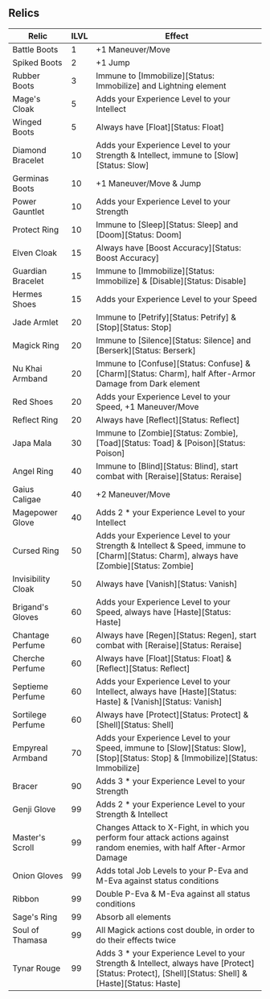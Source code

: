 ## Relics

| Relic              | ILVL | Effect |
| ---                | ---  | ---    |
| Battle Boots       | 1    | +1 Maneuver/Move
| Spiked Boots       | 2    | +1 Jump
| Rubber Boots       | 3    | Immune to [Immobilize][Status: Immobilize] and Lightning element
| Mage's Cloak       | 5    | Adds your Experience Level to your Intellect
| Winged Boots       | 5    | Always have [Float][Status: Float]
| Diamond Bracelet   | 10   | Adds your Experience Level to your Strength & Intellect, immune to [Slow][Status: Slow]
| Germinas Boots     | 10   | +1 Maneuver/Move & Jump
| Power Gauntlet     | 10   | Adds your Experience Level to your Strength
| Protect Ring       | 10   | Immune to [Sleep][Status: Sleep] and [Doom][Status: Doom]
| Elven Cloak        | 15   | Always have [Boost Accuracy][Status: Boost Accuracy]
| Guardian Bracelet  | 15   | Immune to [Immobilize][Status: Immobilize] & [Disable][Status: Disable]
| Hermes Shoes       | 15   | Adds your Experience Level to your Speed
| Jade Armlet        | 20   | Immune to [Petrify][Status: Petrify] & [Stop][Status: Stop]
| Magick Ring        | 20   | Immune to [Silence][Status: Silence] and [Berserk][Status: Berserk]
| Nu Khai Armband    | 20   | Immune to [Confuse][Status: Confuse] & [Charm][Status: Charm], half After-Armor Damage from Dark element
| Red Shoes          | 20   | Adds your Experience Level to your Speed, +1 Maneuver/Move
| Reflect Ring       | 20   | Always have [Reflect][Status: Reflect]
| Japa Mala          | 30   | Immune to [Zombie][Status: Zombie], [Toad][Status: Toad] & [Poison][Status: Poison]
| Angel Ring         | 40   | Immune to [Blind][Status: Blind], start combat with [Reraise][Status: Reraise]
| Gaius Caligae      | 40   | +2 Maneuver/Move
| Magepower Glove    | 40   | Adds 2 * your Experience Level to your Intellect
| Cursed Ring        | 50   | Adds your Experience Level to your Strength & Intellect & Speed, immune to [Charm][Status: Charm], always have [Zombie][Status: Zombie]
| Invisibility Cloak | 50   | Always have [Vanish][Status: Vanish]
| Brigand's Gloves   | 60   | Adds your Experience Level to your Speed, always have [Haste][Status: Haste]
| Chantage Perfume   | 60   | Always have [Regen][Status: Regen], start combat with [Reraise][Status: Reraise]
| Cherche Perfume    | 60   | Always have [Float][Status: Float] & [Reflect][Status: Reflect]
| Septieme Perfume   | 60   | Adds your Experience Level to your Intellect, always have [Haste][Status: Haste] & [Vanish][Status: Vanish]
| Sortilege Perfume  | 60   | Always have [Protect][Status: Protect] & [Shell][Status: Shell]
| Empyreal Armband   | 70   | Adds your Experience Level to your Speed, immune to [Slow][Status: Slow], [Stop][Status: Stop] & [Immobilize][Status: Immobilize]
| Bracer             | 90   | Adds 3 * your Experience Level to your Strength
| Genji Glove        | 99   | Adds 2 * your Experience Level to your Strength & Intellect
| Master's Scroll    | 99   | Changes Attack to X-Fight, in which you perform four attack actions against random enemies, with half After-Armor Damage
| Onion Gloves       | 99   | Adds total Job Levels to your P-Eva and M-Eva against status conditions
| Ribbon             | 99   | Double P-Eva & M-Eva against all status conditions
| Sage's Ring        | 99   | Absorb all elements
| Soul of Thamasa    | 99   | All Magick actions cost double, in order to do their effects twice
| Tynar Rouge        | 99   | Adds 3 * your Experience Level to your Strength & Intellect, always have [Protect][Status: Protect], [Shell][Status: Shell] & [Haste][Status: Haste]
